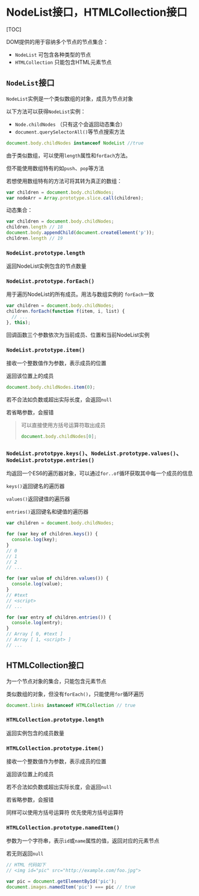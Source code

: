 # NodeList接口，HTMLCollection接口

[TOC]

DOM提供的用于容纳多个节点的节点集合：

+ `NodeList` 可包含各种类型的节点
+ `HTMLCollection` 只能包含HTML元素节点

## `NodeList`接口

`NodeList`实例是一个类似数组的对象，成员为节点对象

以下方法可以获得`NodeList`实例：

+ `Node.childNodes` （只有这个会返回动态集合）
+ `document.querySelectorAll()`等节点搜索方法

```javascript
document.body.childNodes instanceof NodeList //true
```

由于类似数组，可以使用`length`属性和`forEach`方法。

但不能使用数组特有的如`push`、`pop`等方法

若想使用数组特有的方法可将其转为真正的数组：

```javascript
var children = document.body.childNodes;
var nodeArr = Array.prototype.slice.call(children);
```

动态集合：

```javascript
var children = document.body.childNodes;
children.length // 18
document.body.appendChild(document.createElement('p'));
children.length // 19
```

### `NodeList.prototype.length`

返回NodeList实例包含的节点数量

### `NodeList.prototype.forEach()`

用于遍历NodeList的所有成员。用法与数组实例的 `forEach`一致

```javascript
var children = document.body.childNodes;
children.forEach(function f(item, i, list) {
  // ...
}, this);
```

回调函数三个参数依次为当前成员、位置和当前NodeList实例

### `NodeList.prototype.item()`

接收一个整数值作为参数，表示成员的位置

返回该位置上的成员

```javascript
document.body.childNodes.item(0);
```

若不合法如负数或超出实际长度，会返回`null`

若省略参数，会报错

> 可以直接使用方括号运算符取出成员
>
> ```javascript
> document.body.childNodes[0];
> ```

### `NodeList.prototpye.keys()`、`NodeList.prototype.values()`、`NodeList.prototype.entries()`

均返回一个ES6的遍历器对象，可以通过`for..of`循环获取其中每一个成员的信息

`keys()`返回键名的遍历器

`values()`返回键值的遍历器

`entries()`返回键名和键值的遍历器

```javascript
var children = document.body.childNodes;

for (var key of children.keys()) {
  console.log(key);
}
// 0
// 1
// 2
// ...

for (var value of children.values()) {
  console.log(value);
}
// #text
// <script>
// ...

for (var entry of children.entries()) {
  console.log(entry);
}
// Array [ 0, #text ]
// Array [ 1, <script> ]
// ...
```

## HTMLCollection接口

为一个节点对象的集合，只能包含元素节点

类似数组的对象，但没有`forEach()`，只能使用`for`循环遍历

```javascript
document.links instanceof HTMLCollection // true
```

### `HTMLCollection.prototype.length`

返回实例包含的成员数量

### `HTMLCollection.prototype.item()`

接收一个整数值作为参数，表示成员的位置

返回该位置上的成员

若不合法如负数或超出实际长度，会返回`null`

若省略参数，会报错

同样可以使用方括号运算符  优先使用方括号运算符

### `HTMLCollection.prototype.namedItem()`

参数为一个字符串，表示`id`或`name`属性的值，返回对应的元素节点

若无则返回`null`

```javascript
// HTML 代码如下
// <img id="pic" src="http://example.com/foo.jpg">

var pic = document.getElementById('pic');
document.images.namedItem('pic') === pic // true
```



























